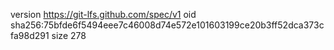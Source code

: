 version https://git-lfs.github.com/spec/v1
oid sha256:75bfde6f5494eee7c46008d74e572e101603199ce20b3ff52dca373cfa98d291
size 278
